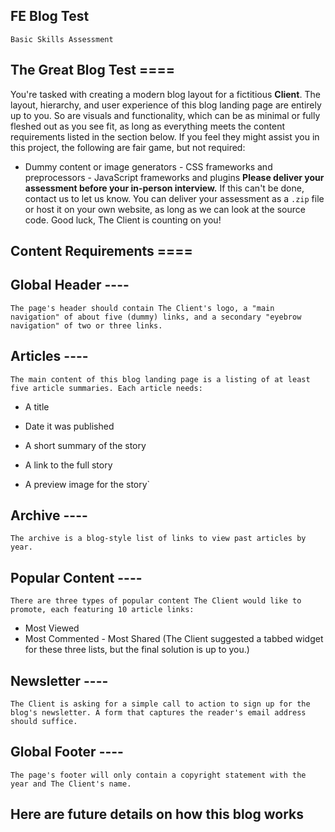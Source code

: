 

## FE Blog Test

``Basic Skills Assessment``

## The Great Blog Test ====
You're tasked with creating a modern blog layout for a fictitious **Client**. The layout, hierarchy, and user experience of this blog landing page are entirely up to you. So are visuals and functionality, which can be as minimal or fully fleshed out as you see fit, as long as everything meets the content requirements listed in the section below.
If you feel they might assist you in this project, the following are fair game, but not required:
- Dummy content or image generators - CSS frameworks and preprocessors - JavaScript frameworks and plugins
**Please deliver your assessment before your in-person interview.** If this can't be done, contact us to let us know. You can deliver your assessment as a `.zip` file or host it on your own website, as long as we can look at the source code.
Good luck, The Client is counting on you!

## Content Requirements ====

## Global Header ----
``The page's header should contain The Client's logo, a "main navigation" of about five (dummy) links, and a secondary "eyebrow navigation" of two or three links.``

## Articles ----
``The main content of this blog landing page is a listing of at least five article summaries. Each article needs:``
- A title
- Date it was published
- A short summary of the story

- A link to the full story
- A preview image for the story`

## Archive ----
``The archive is a blog-style list of links to view past articles by year.``

## Popular Content ----
``There are three types of popular content The Client would like to promote, each featuring 10 article links:``
- Most Viewed
- Most Commented - Most Shared
(The Client suggested a tabbed widget for these three lists, but the final solution is up to you.)

## Newsletter ----
``The Client is asking for a simple call to action to sign up for the blog's newsletter. A form that captures the reader's email address should suffice.``

## Global Footer ----
``The page's footer will only contain a copyright statement with the year and The Client's name.``


## Here are future details on how this blog works

```
```
